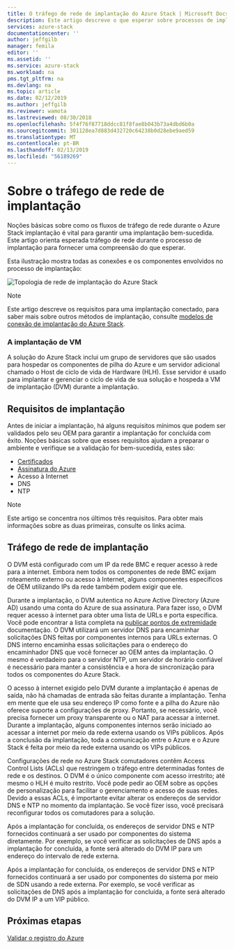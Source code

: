 ```yaml
---
title: O tráfego de rede de implantação do Azure Stack | Microsoft Docs
description: Este artigo descreve o que esperar sobre processos de implantação de sistema de rede do Azure Stack.
services: azure-stack
documentationcenter: ''
author: jeffgilb
manager: femila
editor: ''
ms.assetid: ''
ms.service: azure-stack
ms.workload: na
pms.tgt_pltfrm: na
ms.devlang: na
ms.topic: article
ms.date: 02/12/2019
ms.author: jeffgilb
ms.reviewer: wamota
ms.lastreviewed: 08/30/2018
ms.openlocfilehash: 5f4f76f87718ddcc81f8fae8b043b73a4dbd6b0a
ms.sourcegitcommit: 301128ea7d883d432720c64238b0d28ebe9aed59
ms.translationtype: MT
ms.contentlocale: pt-BR
ms.lasthandoff: 02/13/2019
ms.locfileid: "56189269"
---
```

# <a name="about-deployment-network-traffic"></a>Sobre o tráfego de rede de implantação
Noções básicas sobre como os fluxos de tráfego de rede durante o Azure Stack implantação é vital para garantir uma implantação bem-sucedida. Este artigo orienta esperada tráfego de rede durante o processo de implantação para fornecer uma compreensão do que esperar.

Esta ilustração mostra todas as conexões e os componentes envolvidos no processo de implantação:

![Topologia de rede de implantação do Azure Stack](media/deployment-networking/figure1.png)

> [!NOTE]
> Este artigo descreve os requisitos para uma implantação conectado, para saber mais sobre outros métodos de implantação, consulte [modelos de conexão de implantação do Azure Stack](azure-stack-connection-models.md).

### <a name="the-deployment-vm"></a>A implantação de VM
A solução do Azure Stack inclui um grupo de servidores que são usados para hospedar os componentes de pilha do Azure e um servidor adicional chamado o Host de ciclo de vida de Hardware (HLH). Esse servidor é usado para implantar e gerenciar o ciclo de vida de sua solução e hospeda a VM de implantação (DVM) durante a implantação.

## <a name="deployment-requirements"></a>Requisitos de implantação
Antes de iniciar a implantação, há alguns requisitos mínimos que podem ser validados pelo seu OEM para garantir a implantação for concluída com êxito. Noções básicas sobre que esses requisitos ajudam a preparar o ambiente e verifique se a validação for bem-sucedida, estes são:

-   [Certificados](azure-stack-pki-certs.md)
-   [Assinatura do Azure](https://azure.microsoft.com/free/?b=17.06)
-   Acesso à Internet
-   DNS
-   NTP

> [!NOTE]
> Este artigo se concentra nos últimos três requisitos. Para obter mais informações sobre as duas primeiras, consulte os links acima.

## <a name="deployment-network-traffic"></a>Tráfego de rede de implantação
O DVM está configurado com um IP da rede BMC e requer acesso à rede para a internet. Embora nem todos os componentes de rede BMC exijam roteamento externo ou acesso à Internet, alguns componentes específicos de OEM utilizando IPs da rede também podem exigir que ele.

Durante a implantação, o DVM autentica no Azure Active Directory (Azure AD) usando uma conta do Azure de sua assinatura. Para fazer isso, o DVM requer acesso à internet para obter uma lista de URLs e porta específica. Você pode encontrar a lista completa na [publicar pontos de extremidade](azure-stack-integrate-endpoints.md) documentação. O DVM utilizará um servidor DNS para encaminhar solicitações DNS feitas por componentes internos para URLs externas. O DNS interno encaminha essas solicitações para o endereço do encaminhador DNS que você fornecer ao OEM antes da implantação. O mesmo é verdadeiro para o servidor NTP, um servidor de horário confiável é necessário para manter a consistência e a hora de sincronização para todos os componentes do Azure Stack.

O acesso à internet exigido pelo DVM durante a implantação é apenas de saída, não há chamadas de entrada são feitas durante a implantação. Tenha em mente que ele usa seu endereço IP como fonte e a pilha do Azure não oferece suporte a configurações de proxy. Portanto, se necessário, você precisa fornecer um proxy transparente ou o NAT para acessar a internet. Durante a implantação, alguns componentes internos serão iniciado ao acessar a internet por meio da rede externa usando os VIPs públicos. Após a conclusão da implantação, toda a comunicação entre o Azure e o Azure Stack é feita por meio da rede externa usando os VIPs públicos.

Configurações de rede no Azure Stack comutadores contêm Access Control Lists (ACLs) que restringem o tráfego entre determinadas fontes de rede e os destinos. O DVM é o único componente com acesso irrestrito; até mesmo o HLH é muito restrito. Você pode pedir ao OEM sobre as opções de personalização para facilitar o gerenciamento e acesso de suas redes. Devido a essas ACLs, é importante evitar alterar os endereços de servidor DNS e NTP no momento da implantação. Se você fizer isso, você precisará reconfigurar todos os comutadores para a solução.

Após a implantação for concluída, os endereços de servidor DNS e NTP fornecidos continuará a ser usado por componentes do sistema diretamente. Por exemplo, se você verificar as solicitações de DNS após a implantação for concluída, a fonte será alterado do DVM IP para um endereço do intervalo de rede externa.

Após a implantação for concluída, os endereços de servidor DNS e NTP fornecidos continuará a ser usado por componentes do sistema por meio de SDN usando a rede externa. Por exemplo, se você verificar as solicitações de DNS após a implantação for concluída, a fonte será alterado do DVM IP a um VIP público.

## <a name="next-steps"></a>Próximas etapas
[Validar o registro do Azure](azure-stack-validate-registration.md)
